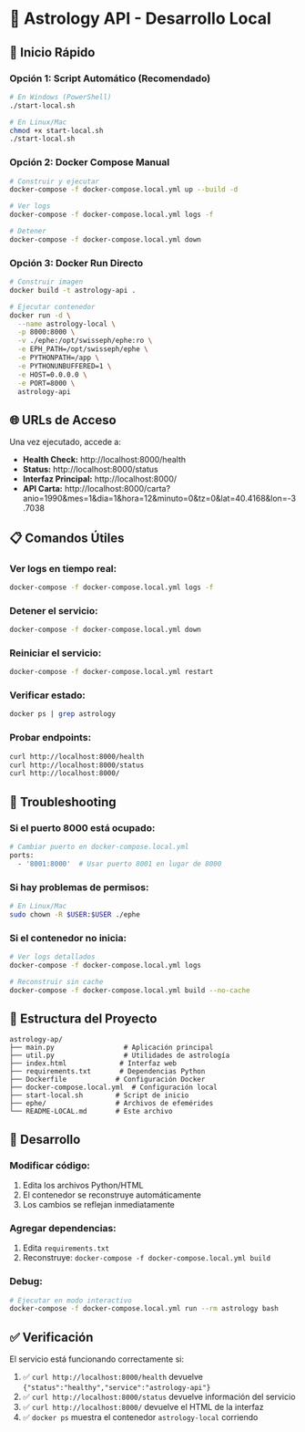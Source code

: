 # 🌟 Astrology API - Desarrollo Local

## 🚀 Inicio Rápido

### Opción 1: Script Automático (Recomendado)

```bash
# En Windows (PowerShell)
./start-local.sh

# En Linux/Mac
chmod +x start-local.sh
./start-local.sh
```

### Opción 2: Docker Compose Manual

```bash
# Construir y ejecutar
docker-compose -f docker-compose.local.yml up --build -d

# Ver logs
docker-compose -f docker-compose.local.yml logs -f

# Detener
docker-compose -f docker-compose.local.yml down
```

### Opción 3: Docker Run Directo

```bash
# Construir imagen
docker build -t astrology-api .

# Ejecutar contenedor
docker run -d \
  --name astrology-local \
  -p 8000:8000 \
  -v ./ephe:/opt/swisseph/ephe:ro \
  -e EPH_PATH=/opt/swisseph/ephe \
  -e PYTHONPATH=/app \
  -e PYTHONUNBUFFERED=1 \
  -e HOST=0.0.0.0 \
  -e PORT=8000 \
  astrology-api
```

## 🌐 URLs de Acceso

Una vez ejecutado, accede a:

-   **Health Check:** http://localhost:8000/health
-   **Status:** http://localhost:8000/status
-   **Interfaz Principal:** http://localhost:8000/
-   **API Carta:** http://localhost:8000/carta?anio=1990&mes=1&dia=1&hora=12&minuto=0&tz=0&lat=40.4168&lon=-3.7038

## 📋 Comandos Útiles

### Ver logs en tiempo real:

```bash
docker-compose -f docker-compose.local.yml logs -f
```

### Detener el servicio:

```bash
docker-compose -f docker-compose.local.yml down
```

### Reiniciar el servicio:

```bash
docker-compose -f docker-compose.local.yml restart
```

### Verificar estado:

```bash
docker ps | grep astrology
```

### Probar endpoints:

```bash
curl http://localhost:8000/health
curl http://localhost:8000/status
curl http://localhost:8000/
```

## 🔧 Troubleshooting

### Si el puerto 8000 está ocupado:

```bash
# Cambiar puerto en docker-compose.local.yml
ports:
  - '8001:8000'  # Usar puerto 8001 en lugar de 8000
```

### Si hay problemas de permisos:

```bash
# En Linux/Mac
sudo chown -R $USER:$USER ./ephe
```

### Si el contenedor no inicia:

```bash
# Ver logs detallados
docker-compose -f docker-compose.local.yml logs

# Reconstruir sin cache
docker-compose -f docker-compose.local.yml build --no-cache
```

## 📁 Estructura del Proyecto

```
astrology-ap/
├── main.py                 # Aplicación principal
├── util.py                 # Utilidades de astrología
├── index.html             # Interfaz web
├── requirements.txt       # Dependencias Python
├── Dockerfile            # Configuración Docker
├── docker-compose.local.yml  # Configuración local
├── start-local.sh        # Script de inicio
├── ephe/                 # Archivos de efemérides
└── README-LOCAL.md       # Este archivo
```

## 🎯 Desarrollo

### Modificar código:

1. Edita los archivos Python/HTML
2. El contenedor se reconstruye automáticamente
3. Los cambios se reflejan inmediatamente

### Agregar dependencias:

1. Edita `requirements.txt`
2. Reconstruye: `docker-compose -f docker-compose.local.yml build`

### Debug:

```bash
# Ejecutar en modo interactivo
docker-compose -f docker-compose.local.yml run --rm astrology bash
```

## ✅ Verificación

El servicio está funcionando correctamente si:

1. ✅ `curl http://localhost:8000/health` devuelve `{"status":"healthy","service":"astrology-api"}`
2. ✅ `curl http://localhost:8000/status` devuelve información del servicio
3. ✅ `curl http://localhost:8000/` devuelve el HTML de la interfaz
4. ✅ `docker ps` muestra el contenedor `astrology-local` corriendo
